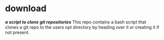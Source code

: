 # download
***a script to clone git repositories***
This repo contains a bash script that clones a git repo to the users opt directory by heading over it or creating it if not present.
